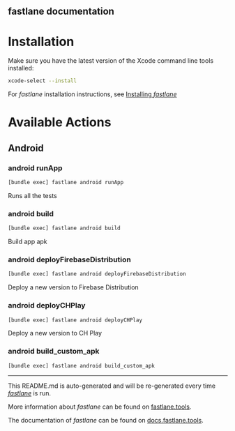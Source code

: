 fastlane documentation
----

# Installation

Make sure you have the latest version of the Xcode command line tools installed:

```sh
xcode-select --install
```

For _fastlane_ installation instructions, see [Installing _fastlane_](https://docs.fastlane.tools/#installing-fastlane)

# Available Actions

## Android

### android runApp

```sh
[bundle exec] fastlane android runApp
```

Runs all the tests

### android build

```sh
[bundle exec] fastlane android build
```

Build app apk

### android deployFirebaseDistribution

```sh
[bundle exec] fastlane android deployFirebaseDistribution
```

Deploy a new version to Firebase Distribution

### android deployCHPlay

```sh
[bundle exec] fastlane android deployCHPlay
```

Deploy a new version to CH Play

### android build_custom_apk

```sh
[bundle exec] fastlane android build_custom_apk
```



----

This README.md is auto-generated and will be re-generated every time [_fastlane_](https://fastlane.tools) is run.

More information about _fastlane_ can be found on [fastlane.tools](https://fastlane.tools).

The documentation of _fastlane_ can be found on [docs.fastlane.tools](https://docs.fastlane.tools).
